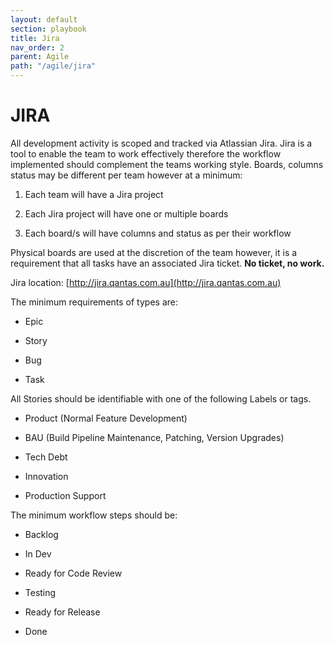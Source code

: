 ```yaml
---
layout: default
section: playbook
title: Jira
nav_order: 2
parent: Agile
path: "/agile/jira"
---
```


# JIRA

All development activity is scoped and tracked via Atlassian Jira. Jira
is a tool to enable the team to work effectively therefore the workflow
implemented should complement the teams working style. Boards, columns
status may be different per team however at a minimum:

1.  Each team will have a Jira project

2.  Each Jira project will have one or multiple boards

3.  Each board/s will have columns and status as per their workflow

Physical boards are used at the discretion of the team however, it is a
requirement that all tasks have an associated Jira ticket. **No ticket,
no work.**

Jira location:
[http://jira.qantas.com.au](http://jira.qantas.com.au)

The minimum requirements of types are:

- Epic

- Story

- Bug

- Task

All Stories should be identifiable with one of the following Labels or
tags.

- Product (Normal Feature Development)

- BAU (Build Pipeline Maintenance, Patching, Version Upgrades)

- Tech Debt

- Innovation

- Production Support

The minimum workflow steps should be:

- Backlog

- In Dev

- Ready for Code Review

- Testing

- Ready for Release

- Done
